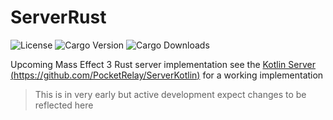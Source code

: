 # ServerRust

![License](https://img.shields.io/github/license/PocketRelay/ServerRust?style=for-the-badge)
![Cargo Version](https://img.shields.io/crates/v/pocket-relay?style=for-the-badge)
![Cargo Downloads](https://img.shields.io/crates/d/pocket-relay?style=for-the-badge)


Upcoming Mass Effect 3 Rust server implementation see the [Kotlin Server (https://github.com/PocketRelay/ServerKotlin)](https://github.com/PocketRelay/ServerKotlin)
for a working implementation

> This is in very early but active development expect changes to be reflected here

